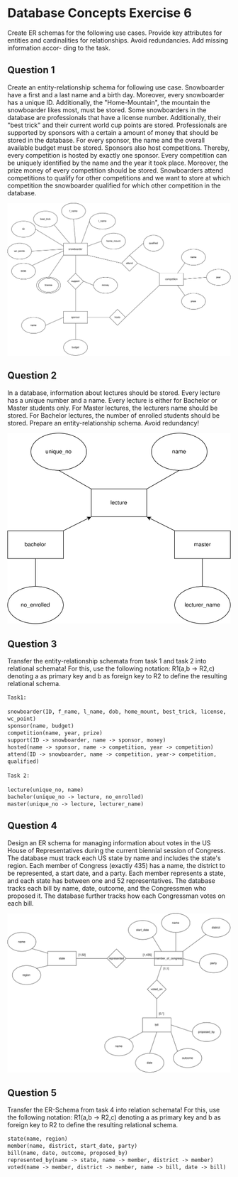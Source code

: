# Database Concepts Exercise 6

Create ER schemas for the following use cases. Provide key attributes for entities and
cardinalities for relationships. Avoid redundancies. Add missing information accor-
ding to the task.

## Question 1

Create an entity-relationship schema for following use case. Snowboarder have
a first and a last name and a birth day. Moreover, every snowboarder has a
unique ID. Additionally, the "Home-Mountain", the mountain the snowboarder
likes most, must be stored. Some snowboarders in the database are professionals
that have a license number. Additionally, their "best trick" and their current
world cup points are stored. Professionals are supported by sponsors with a
certain a amount of money that should be stored in the database. For every
sponsor, the name and the overall available budget must be stored. Sponsors
also host competitions. Thereby, every competition is hosted by exactly one
sponsor. Every competition can be uniquely identified by the name and the
year it took place. Moreover, the prize money of every competition should be
stored. Snowboarders attend competitions to qualify for other competitions and
we want to store at which competition the snowboarder qualified for which other
competition in the database.

![dbc-exercise-6-1.svg](./exercise6-images/dbc-exercise-6-1.svg)

## Question 2

In a database, information about lectures should be stored. Every lecture has
a unique number and a name. Every lecture is either for Bachelor or Master
students only. For Master lectures, the lecturers name should be stored. For
Bachelor lectures, the number of enrolled students should be stored. Prepare an
entity-relationship schema. Avoid redundancy!

![dbc-exercise-6-2.svg](./exercise6-images/dbc-exercise-6-2.svg)

## Question 3

Transfer the entity-relationship schemata from task 1 and task 2 into relational
schemata! For this, use the following notation: R1(a,b → R2,c) denoting a as
primary key and b as foreign key to R2 to define the resulting relational schema.

```
Task1:

snowboarder(ID, f_name, l_name, dob, home_mount, best_trick, license, wc_point)
sponsor(name, budget)
competition(name, year, prize)
support(ID -> snowboarder, name -> sponsor, money)
hosted(name -> sponsor, name -> competition, year -> competition)
attend(ID -> snowboarder, name -> competition, year-> competition, qualified)

Task 2:

lecture(unique_no, name)
bachelor(unique_no -> lecture, no_enrolled)
master(unique_no -> lecture, lecturer_name)
```

## Question 4

Design an ER schema for managing information about votes in the US House of
Representatives during the current biennial session of Congress. The database
must track each US state by name and includes the state's region. Each member
of Congress (exactly 435) has a name, the district to be represented, a start date,
and a party. Each member represents a state, and each state has between one
and 52 representatives. The database tracks each bill by name, date, outcome,
and the Congressmen who proposed it. The database further tracks how each
Congressman votes on each bill.

![dbc-exercise-6-4.svg](./exercise6-images/dbc-exercise-6-4.svg)

## Question 5

Transfer the ER-Schema from task 4 into relation schemata! For this, use the
following notation: R1(a,b → R2,c) denoting a as primary key and b as foreign
key to R2 to define the resulting relational schema.

```
state(name, region)
member(name, district, start_date, party)
bill(name, date, outcome, proposed_by)
represented_by(name -> state, name -> member, district -> member)
voted(name -> member, district -> member, name -> bill, date -> bill)
```

